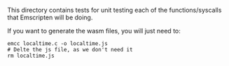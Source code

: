 This directory contains tests for unit testing each of the functions/syscalls that Emscripten will be doing.

If you want to generate the wasm files, you will just need to:

```
emcc localtime.c -o localtime.js
# Delte the js file, as we don't need it
rm localtime.js
```

